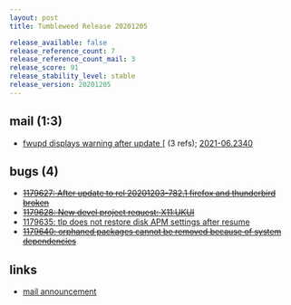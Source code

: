 ```yaml
---
layout: post
title: Tumbleweed Release 20201205

release_available: false
release_reference_count: 7
release_reference_count_mail: 3
release_score: 91
release_stability_level: stable
release_version: 20201205
---
```


## mail (1:3)

- [fwupd displays warning after update \[](https://lists.opensuse.org/archives/list/factory@lists.opensuse.org/thread/J2TETIXKWNTHZBIYGMN3DVS37B4VLQVI) (3 refs); [2021-06.2340](https://lists.opensuse.org/archives/list/factory@lists.opensuse.org/thread/JYOHYIFI64UFMQFZTRHP7JOVNRLAOCEJ)

## bugs (4)

<!--more-->

- ~~[1179627: After update to rel 20201203-782.1 firefox and thunderbird broken](https://bugzilla.opensuse.org/show_bug.cgi?id=1179627)~~
- ~~[1179628: New devel project request: X11:UKUI](https://bugzilla.opensuse.org/show_bug.cgi?id=1179628)~~
- [1179635: tlp does not restore disk APM settings after resume](https://bugzilla.opensuse.org/show_bug.cgi?id=1179635)
- ~~[1179640: orphaned packages cannot be removed because of system dependencies](https://bugzilla.opensuse.org/show_bug.cgi?id=1179640)~~



## links

- [mail announcement](https://lists.opensuse.org/archives/list/factory@lists.opensuse.org/thread/D5RUH2ZPL2FHWUNB25QI33GKQQBXUUXI)
